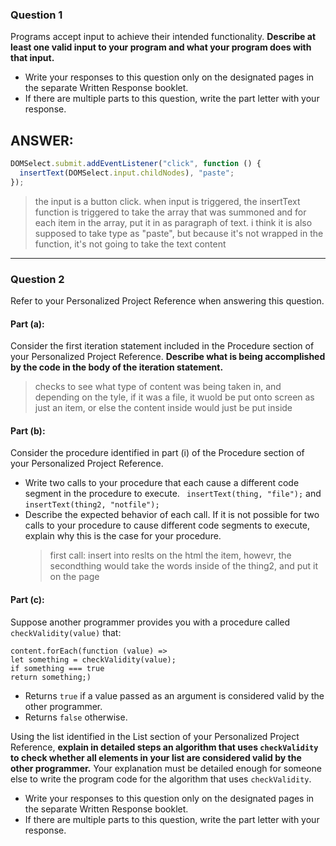 ### Question 1

Programs accept input to achieve their intended functionality. **Describe at least one valid input to your program and what your program does with that input.**

- Write your responses to this question only on the designated pages in the separate Written Response booklet.
- If there are multiple parts to this question, write the part letter with your response.

## ANSWER:

```js
DOMSelect.submit.addEventListener("click", function () {
  insertText(DOMSelect.input.childNodes), "paste";
});
```

> the input is a button click. when input is triggered, the insertText function is triggered to take the array that was summoned and for each item in the array, put it in as paragraph of text. i think it is also supposed to take type as "paste", but because it's not wrapped in the function, it's not going to take the text content

---

### Question 2

Refer to your Personalized Project Reference when answering this question.

#### Part (a):

Consider the first iteration statement included in the Procedure section of your Personalized Project Reference. **Describe what is being accomplished by the code in the body of the iteration statement.**

> checks to see what type of content was being taken in, and depending on the tyle, if it was a file, it wuold be put onto screen as just an item, or else the content inside would just be put inside

#### Part (b):

Consider the procedure identified in part (i) of the Procedure section of your Personalized Project Reference.

- Write two calls to your procedure that each cause a different code segment in the procedure to execute.
  ` insertText(thing, "file");`
  and
  `insertText(thing2, "notfile");`
- Describe the expected behavior of each call. If it is not possible for two calls to your procedure to cause different code segments to execute, explain why this is the case for your procedure.
  > first call: insert into reslts on the html the item, howevr, the secondthing would take the words inside of the thing2, and put it on the page

#### Part (c):

Suppose another programmer provides you with a procedure called `checkValidity(value)` that:

```
content.forEach(function (value) =>
let something = checkValidity(value);
if something === true
return something;)
```

- Returns `true` if a value passed as an argument is considered valid by the other programmer.
- Returns `false` otherwise.

Using the list identified in the List section of your Personalized Project Reference, **explain in detailed steps an algorithm that uses `checkValidity` to check whether all elements in your list are considered valid by the other programmer.** Your explanation must be detailed enough for someone else to write the program code for the algorithm that uses `checkValidity`.

- Write your responses to this question only on the designated pages in the separate Written Response booklet.
- If there are multiple parts to this question, write the part letter with your response.

```

```

